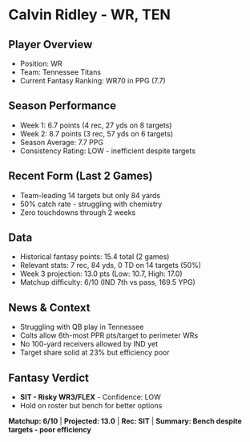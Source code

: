 # Calvin Ridley - WR, TEN

## Player Overview
- Position: WR
- Team: Tennessee Titans
- Current Fantasy Ranking: WR70 in PPG (7.7)

## Season Performance
- Week 1: 6.7 points (4 rec, 27 yds on 8 targets)
- Week 2: 8.7 points (3 rec, 57 yds on 6 targets)
- Season Average: 7.7 PPG
- Consistency Rating: LOW - inefficient despite targets

## Recent Form (Last 2 Games)
- Team-leading 14 targets but only 84 yards
- 50% catch rate - struggling with chemistry
- Zero touchdowns through 2 weeks

## Data
- Historical fantasy points: 15.4 total (2 games)
- Relevant stats: 7 rec, 84 yds, 0 TD on 14 targets (50%)
- Week 3 projection: 13.0 pts (Low: 10.7, High: 17.0)
- Matchup difficulty: 6/10 (IND 7th vs pass, 169.5 YPG)

## News & Context
- Struggling with QB play in Tennessee
- Colts allow 6th-most PPR pts/target to perimeter WRs
- No 100-yard receivers allowed by IND yet
- Target share solid at 23% but efficiency poor

## Fantasy Verdict
- **SIT - Risky WR3/FLEX** - Confidence: LOW
- Hold on roster but bench for better options

**Matchup: 6/10** | **Projected: 13.0** | **Rec: SIT** | **Summary: Bench despite targets - poor efficiency**